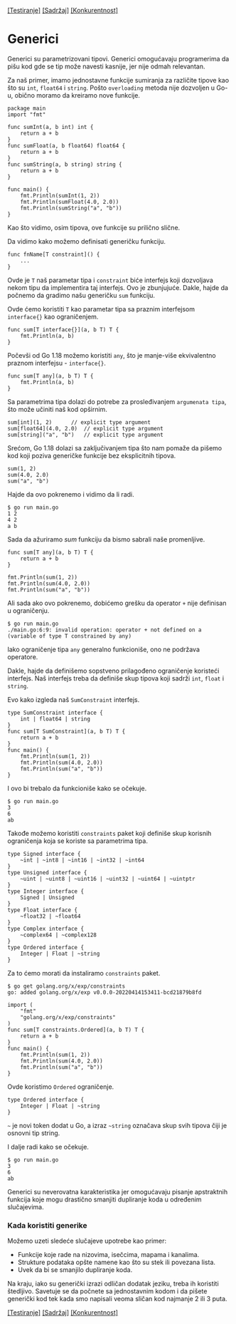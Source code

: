 [[Testiranje]](19_Testiranje.md) [[Sadržaj]](toc.md) [[Konkurentnost]](21_Konkurentnost.md)

# Generici

Generici su parametrizovani tipovi. Generici omogućavaju programerima da pišu kod gde se tip može navesti kasnije, jer nije odmah relevantan.

Za naš primer, imamo jednostavne funkcije sumiranja za različite tipove kao što su `int`, `float64` i `string`. Pošto `overloading` metoda nije dozvoljen u Go-u, obično moramo da kreiramo nove funkcije.
```
package main
import "fmt"

func sumInt(a, b int) int {
	return a + b
}
func sumFloat(a, b float64) float64 {
	return a + b
}
func sumString(a, b string) string {
	return a + b
}

func main() {
	fmt.Println(sumInt(1, 2))
	fmt.Println(sumFloat(4.0, 2.0))
	fmt.Println(sumString("a", "b"))
}
```
Kao što vidimo, osim tipova, ove funkcije su prilično slične.

Da vidimo kako možemo definisati generičku funkciju.
```
func fnName[T constraint]() {
	...
}
```
Ovde je `T` naš parametar tipa i `constraint` biće interfejs koji dozvoljava nekom tipu da implementira taj interfejs. Ovo je zbunjujuće. Dakle, hajde da počnemo da gradimo našu generičku `sum` funkciju.

Ovde ćemo koristiti `T` kao parametar tipa sa praznim interfejsom `interface{}` kao ograničenjem.
```
func sum[T interface{}](a, b T) T {
	fmt.Println(a, b)
}
```
Počevši od Go 1.18 možemo koristiti `any`, što je manje-više ekvivalentno praznom interfejsu - `interface{}`.
```
func sum[T any](a, b T) T {
	fmt.Println(a, b)
}
```
Sa parametrima tipa dolazi do potrebe za prosleđivanjem `argumenata tipa`, što može učiniti naš kod opširnim.
```
sum[int](1, 2) 		// explicit type argument
sum[float64](4.0, 2.0)	// explicit type argument
sum[string]("a", "b")	// explicit type argument
```
Srećom, Go 1.18 dolazi sa zaključivanjem tipa što nam pomaže da pišemo kod koji poziva generičke funkcije bez eksplicitnih tipova.
```
sum(1, 2)
sum(4.0, 2.0)
sum("a", "b")
```
Hajde da ovo pokrenemo i vidimo da li radi.

	$ go run main.go
	1 2
	4 2
	a b

Sada da ažuriramo *sum* funkciju da bismo sabrali naše promenljive.
```
func sum[T any](a, b T) T {
	return a + b
}

fmt.Println(sum(1, 2))
fmt.Println(sum(4.0, 2.0))
fmt.Println(sum("a", "b"))
```
Ali sada ako ovo pokrenemo, dobićemo grešku da operator `+` nije definisan u ograničenju.

	$ go run main.go
	./main.go:6:9: invalid operation: operator + not defined on a (variable of type T constrained by any)

Iako ograničenje tipa `any` generalno funkcioniše, ono ne podržava operatore.

Dakle, hajde da definišemo sopstveno prilagođeno ograničenje koristeći interfejs. Naš interfejs treba da definiše skup tipova koji sadrži `int`, `float` i `string`.

Evo kako izgleda naš `SumConstraint` interfejs.
```
type SumConstraint interface {
	int | float64 | string
}
func sum[T SumConstraint](a, b T) T {
	return a + b
}
func main() {
	fmt.Println(sum(1, 2))
	fmt.Println(sum(4.0, 2.0))
	fmt.Println(sum("a", "b"))
}
```
I ovo bi trebalo da funkcioniše kako se očekuje.

	$ go run main.go
	3
	6
	ab

Takođe možemo koristiti `constraints` paket koji definiše skup korisnih ograničenja koja se koriste sa parametrima tipa.
```
type Signed interface {
	~int | ~int8 | ~int16 | ~int32 | ~int64
}
type Unsigned interface {
	~uint | ~uint8 | ~uint16 | ~uint32 | ~uint64 | ~uintptr
}
type Integer interface {
	Signed | Unsigned
}
type Float interface {
	~float32 | ~float64
}
type Complex interface {
	~complex64 | ~complex128
}
type Ordered interface {
	Integer | Float | ~string
}
```
Za to ćemo morati da instaliramo `constraints` paket.

	$ go get golang.org/x/exp/constraints
	go: added golang.org/x/exp v0.0.0-20220414153411-bcd21879b8fd
```
import (
	"fmt"
	"golang.org/x/exp/constraints"
)
func sum[T constraints.Ordered](a, b T) T {
	return a + b
}
func main() {
	fmt.Println(sum(1, 2))
	fmt.Println(sum(4.0, 2.0))
	fmt.Println(sum("a", "b"))
}
```
Ovde koristimo `Ordered` ograničenje.
```
type Ordered interface {
	Integer | Float | ~string
}
```
`~` je novi token dodat u Go, a izraz `~string` označava skup svih tipova čiji je osnovni tip string.

I dalje radi kako se očekuje.

	$ go run main.go
	3
	6
	ab

Generici su neverovatna karakteristika jer omogućavaju pisanje apstraktnih funkcija koje mogu drastično smanjiti dupliranje koda u određenim slučajevima.

### Kada koristiti generike

Možemo uzeti sledeće slučajeve upotrebe kao primer:

- Funkcije koje rade na nizovima, isečcima, mapama i kanalima.
- Strukture podataka opšte namene kao što su stek ili povezana lista.
- Uvek da bi se smanjilo dupliranje koda.

Na kraju, iako su generički izrazi odličan dodatak jeziku, treba ih koristiti štedljivo. Savetuje se da počnete sa jednostavnim kodom i da pišete generički kod tek kada smo napisali veoma sličan kod najmanje 2 ili 3 puta.

[[Testiranje]](19_Testiranje.md) [[Sadržaj]](toc.md) [[Konkurentnost]](21_Konkurentnost.md)
